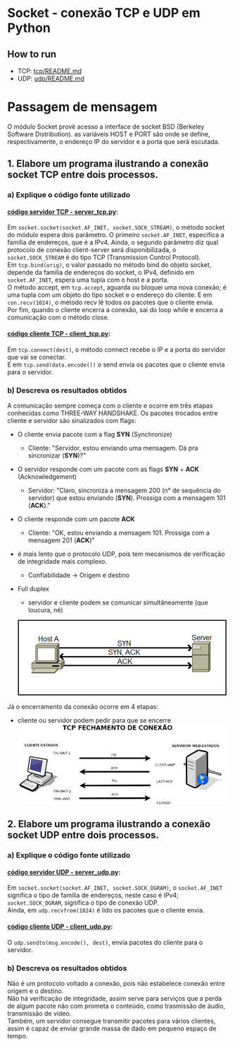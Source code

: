 # Socket - conexão TCP e UDP em Python

## How to run
- TCP: [tcp/README.md](tcp/README.md)
- UDP: [udp/README.md](udp/README.md)

# Passagem de mensagem
O módulo Socket provê acesso a interface de socket BSD (Berkeley Software Distribution).
as variáveis HOST e PORT são onde se define, respectivamente, o endereço IP do servidor e a porta que será escutada.

## 1. Elabore um programa ilustrando a conexão socket TCP entre dois processos.

### a) Explique o código fonte utilizado
#### [código servidor TCP - server_tcp.py](./tcp/server_tcp.py):
Em `socket.socket(socket.AF_INET, socket.SOCK_STREAM)`, o método socket do módulo espera dois parâmetro. O primeiro `socket.AF_INET`, especifíca a família de endereços, que é a IPv4.
Ainda, o segundo parâmetro diz qual protocolo de conexão client-server será disponibilizada, o `socket.SOCK_STREAM` é do tipo TCP (Transmission Control Protocol). <br>
Em `tcp.bind(orig)`, o valor passado no método bind do objeto socket, depende da família de endereços do socket, o IPv4, definido em `socket.AF_INET`, espera uma tupla com o host e a porta. <br>
O método accept, em `tcp.accept`, aguarda ou bloquei uma nova conexão; é uma tupla com um objeto do tipo socket e o endereço do cliente.
E em `con.recv(1024)`, o método recv lê todos os pacotes que o cliente envia. <br>
Por fim, quando o cliente encerra a conexão, sai do loop while e encerra a comunicação com o método close.

#### [código cliente TCP - client_tcp.py](./tcp/client_tcp.py):
Em `tcp.connect(dest)`, o método connect recebe o IP e a porta do servidor que vai se conectar. <br>
E em `tcp.send(data.encode())` o send envia os pacotes que o cliente envia para o servidor.

### b) Descreva os resultados obtidos
A comunicação sempre começa com o cliente e ocorre em três etapas conhecidas como THREE-WAY HANDSHAKE.
Os pacotes trocados entre cliente e servidor são sinalizados com flags:
- O cliente envia pacote com a flag **SYN** (Synchronize)
    - Cliente: "Servidor, estou enviando uma mensagem. Dá pra sincronizar (**SYN**)?"
- O servidor responde com um pacote com as flags **SYN** + **ACK** (Acknowledgement)
    - Servidor: "Claro, sincroniza a mensagem 200 (n° de sequência do servidor) que estou enviando (**SYN**). Prossiga com a mensagem 101 (**ACK**)."
- O cliente responde com um pacote **ACK**
    - Cliente: "OK, estou enviando a mensagem 101. Prossiga com a mensagem 201 (**ACK**)"
- é mais lento que o protocolo UDP, pois tem mecanismos de verificação de integridade mais complexo.
    - Confiabilidade -> Origem e destino
- Full duplex
    - servidor e cliente podem se comunicar simultâneamente (que loucura, né)

    ![Exemplo Three-Way Handshake](./images/tcp_three_way_handshake.png)

Já o encerramento da conexão ocorre em 4 etapas:
- cliente ou servidor podem pedir para que se encerre
  ![Exemplo de fechamento de conexão TCP](./images/tcp_fechamento.png)

## 2. Elabore um programa ilustrando a conexão socket UDP entre dois processos.

### a) Explique o código fonte utilizado
#### [código servidor UDP - server_udp.py](./udp/server_udp.py):
Em `socket.socket(socket.AF_INET, socket.SOCK_DGRAM)`, o `socket.AF_INET` significa o tipo de família de endereços, neste caso é IPv4; `socket.SOCK_DGRAM`, significa o tipo de conexão UDP.<br>
Ainda, em `udp.recvfrom(1024)` é lido os pacotes que o cliente envia.

#### [código cliente UDP - client_udp.py](./udp/client_udp.py):
O `udp.sendto(msg.encode(), dest)`, envia pacotes do cliente para o servidor.

### b) Descreva os resultados obtidos
Não é um protocolo voltado a conexão, pois não estabelece conexão entre origem e o destino. <br>
Não há verificação de integridade, assim serve para serviços que a perda de algum pacote não com prometa o conteúdo, como trasmissão de áudio, transmissão de vídeo. <br>
Também, um servidor consegue transmitir pacotes para vários clientes, assim é capaz de enviar grande massa de dado em pequeno espaço de tempo.

